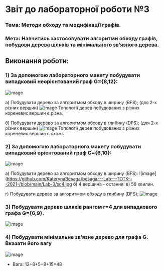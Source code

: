 # Звіт до лабораторної роботи №3


### Тема: Методи обходу та модифікації графів.

### Мета: Навчитись застосовувати алгоритми обходу графів, побудови дерева шляхів та мінімального зв’язного дерева.

## Виконання роботи:
### 1) За допомогою лабораторного макету побудувати випадковий неорієнтований граф G={8,12}:
![image](https://github.com/KaterynaBesaga/besaga---Lab---TOTK---2021-/blob/main/Lab-3/sc1.jpg)

a) Побудувати дерево за алгоритмом обходу в ширину (BFS); (для 2-х різних вершин)
![image](https://github.com/KaterynaBesaga/besaga---Lab---TOTK---2021-/blob/main/Lab-3/sc2.jpg)
Топології дерев побудованих з різних кореневих вершин є різна.

б) Побудувати дерево за алгоритмом обходу в глибину (DFS); (для 2-х різних вершин)
![image](https://github.com/KaterynaBesaga/besaga---Lab---TOTK---2021-/blob/main/Lab-3/3.png)
Топології дерев побудованих з різних кореневих вершин є схожі.

### 2) За допомогою лабораторного макету побудувати випадковий орієнтований граф G={6,10}:
![image](https://github.com/KaterynaBesaga/besaga---Lab---TOTK---2021-/blob/main/Lab-3/sc3.jpg)

а) Побудувати дерево за алгоритмом обходу в ширину (BFS):
![image](https://github.com/KaterynaBesaga/besaga---Lab---TOTK---2021-/blob/main/Lab-3/sc4.jpg
б) 4 вершина - остання.
в) 58 хвилин.

г) Побудувати дерево за алгоритмом обходу в глибину (DFS);
![image](https://github.com/offtarget/basics-of-telecommunications/blob/main/lab3/7.png)

### 3) Побудувати дерево шляхів рангом r=4 для випадкового графа G={6,9}.
![image](https://github.com/offtarget/basics-of-telecommunications/blob/main/lab3/8.png)

### 4) Побудувати мінімальне зв’язне дерево для графа G. Вказати його вагу
![image](https://github.com/offtarget/basics-of-telecommunications/blob/main/lab3/9.png)

* Вага: 12+8+5+8+15=48
